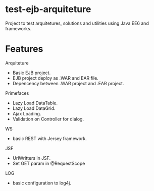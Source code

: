 test-ejb-arquiteture
=====

Project to test arquitetures, solutions and utilities using Java EE6 and frameworks.

Features
=====

Arquiteture
  - Basic EJB project. 
  - EJB project deploy as .WAR and EAR file.
  - Depencency between .WAR project and .EAR project.
  
Primefaces 
  -  Lazy Load DataTable.
  -  Lazy Load DataGrid.
  -  Ajax Loading.
  -  Validation on Controller for dialog.

WS
  - basic REST with Jersey framework.
  
JSF
  - UrlWritters in JSF.
  - Set GET param in @RequestScope

LOG
  - basic configuration to log4j.
